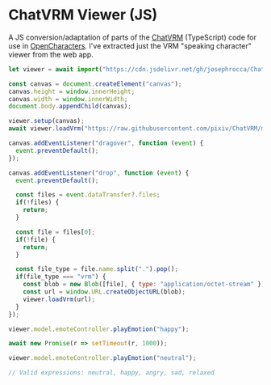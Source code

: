 # ChatVRM Viewer (JS)
A JS conversion/adaptation of parts of the [ChatVRM](https://github.com/pixiv/ChatVRM) (TypeScript) code for use in [OpenCharacters](https://github.com/josephrocca/OpenCharacters). I've extracted just the VRM "speaking character" viewer from the web app.

```js
let viewer = await import("https://cdn.jsdelivr.net/gh/josephrocca/ChatVRM-js@v0.0.17/features/vrmViewer/viewer.js").then(m => m.Viewer);

const canvas = document.createElement("canvas");
canvas.height = window.innerHeight;
canvas.width = window.innerWidth;
document.body.appendChild(canvas);

viewer.setup(canvas);
await viewer.loadVrm("https://raw.githubusercontent.com/pixiv/ChatVRM/main/public/AvatarSample_B.vrm");

canvas.addEventListener("dragover", function (event) {
  event.preventDefault();
});

canvas.addEventListener("drop", function (event) {
  event.preventDefault();

  const files = event.dataTransfer?.files;
  if(!files) {
    return;
  }

  const file = files[0];
  if(!file) {
    return;
  }

  const file_type = file.name.split(".").pop();
  if(file_type === "vrm") {
    const blob = new Blob([file], { type: "application/octet-stream" });
    const url = window.URL.createObjectURL(blob);
    viewer.loadVrm(url);
  }
});

viewer.model.emoteController.playEmotion("happy");

await new Promise(r => setTimeout(r, 1000));

viewer.model.emoteController.playEmotion("neutral");

// Valid expressions: neutral, happy, angry, sad, relaxed
```
